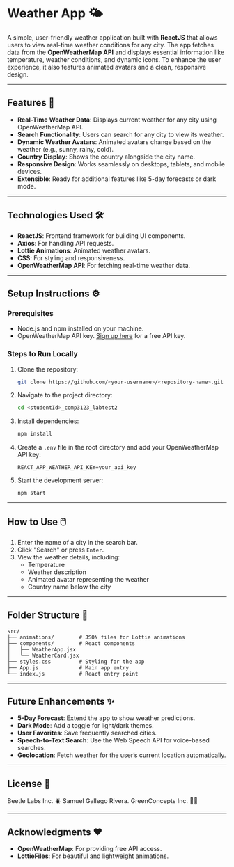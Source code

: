 # Weather App 🌤️

A simple, user-friendly weather application built with **ReactJS** that allows users to view real-time weather conditions for any city. The app fetches data from the **OpenWeatherMap API** and displays essential information like temperature, weather conditions, and dynamic icons. To enhance the user experience, it also features animated avatars and a clean, responsive design.

---

## Features 🚀

- **Real-Time Weather Data**: Displays current weather for any city using OpenWeatherMap API.
- **Search Functionality**: Users can search for any city to view its weather.
- **Dynamic Weather Avatars**: Animated avatars change based on the weather (e.g., sunny, rainy, cold).
- **Country Display**: Shows the country alongside the city name.
- **Responsive Design**: Works seamlessly on desktops, tablets, and mobile devices.
- **Extensible**: Ready for additional features like 5-day forecasts or dark mode.

---

## Technologies Used 🛠️

- **ReactJS**: Frontend framework for building UI components.
- **Axios**: For handling API requests.
- **Lottie Animations**: Animated weather avatars.
- **CSS**: For styling and responsiveness.
- **OpenWeatherMap API**: For fetching real-time weather data.

---

## Setup Instructions ⚙️

### Prerequisites
- Node.js and npm installed on your machine.
- OpenWeatherMap API key. [Sign up here](https://home.openweathermap.org/users/sign_up) for a free API key.

### Steps to Run Locally
1. Clone the repository:
   ```bash
   git clone https://github.com/<your-username>/<repository-name>.git
   ```
2. Navigate to the project directory:
   ```bash
   cd <studentId>_comp3123_labtest2
   ```
3. Install dependencies:
   ```bash
   npm install
   ```
4. Create a `.env` file in the root directory and add your OpenWeatherMap API key:
   ```
   REACT_APP_WEATHER_API_KEY=your_api_key
   ```
5. Start the development server:
   ```bash
   npm start
   ```

---

## How to Use 🖱️

1. Enter the name of a city in the search bar.
2. Click "Search" or press `Enter`.
3. View the weather details, including:
   - Temperature
   - Weather description
   - Animated avatar representing the weather
   - Country name below the city

---

## Folder Structure 📂

```
src/
├── animations/        # JSON files for Lottie animations
├── components/        # React components
│   ├── WeatherApp.jsx
│   └── WeatherCard.jsx
├── styles.css         # Styling for the app
├── App.js             # Main app entry
└── index.js           # React entry point
```

---

## Future Enhancements ✨

- **5-Day Forecast**: Extend the app to show weather predictions.
- **Dark Mode**: Add a toggle for light/dark themes.
- **User Favorites**: Save frequently searched cities.
- **Speech-to-Text Search**: Use the Web Speech API for voice-based searches.
- **Geolocation**: Fetch weather for the user’s current location automatically.

---

## License 📜

Beetle Labs Inc. 🪲
Samuel Gallego Rivera.
GreenConcepts Inc. 🍋‍🟩

---

## Acknowledgments ❤️

- **OpenWeatherMap**: For providing free API access.
- **LottieFiles**: For beautiful and lightweight animations.
